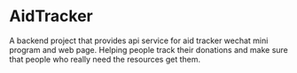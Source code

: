 # AidTracker

A backend project that provides api service for aid tracker wechat mini program and web page.
Helping people track their donations and make sure that people who really need the resources get them.
